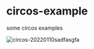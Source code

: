 # circos-example
some circos examples

![circos-20220110sadfasgfa](https://cdn.jsdelivr.net/gh/xiayh17/Figs@main/uPic/circos-20220110sadfasgfa.png)
